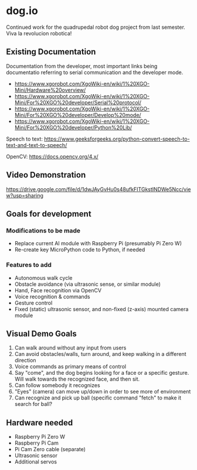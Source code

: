 # dog.io
Continued work for the quadrupedal robot dog project from last semester. Viva la revolucion robotica!

## Existing Documentation
Documentation from the developer, most important links being documentatio referring to serial communication and the developer mode.
- https://www.xgorobot.com/XgoWiki-en/wiki/1%20XGO-Mini/Hardware%20overview/
- https://www.xgorobot.com/XgoWiki-en/wiki/1%20XGO-Mini/For%20XGO%20developer/Serial%20protocol/
- https://www.xgorobot.com/XgoWiki-en/wiki/1%20XGO-Mini/For%20XGO%20developer/Develop%20mode/
- https://www.xgorobot.com/XgoWiki-en/wiki/1%20XGO-Mini/For%20XGO%20developer/Python%20Lib/

Speech to text: https://www.geeksforgeeks.org/python-convert-speech-to-text-and-text-to-speech/

OpenCV: https://docs.opencv.org/4.x/

## Video Demonstration
https://drive.google.com/file/d/1dwJAyGvHu0s48ufkFITGkstINDWe5Ncc/view?usp=sharing

## Goals for development
### Modifications to be made
- Replace current AI module with Raspberry Pi (presumably Pi Zero W)
- Re-create key MicroPython code to Python, if needed

### Features to add
- Autonomous walk cycle
- Obstacle avoidance (via ultrasonic sense, or similar module)
- Hand, Face recognition via OpenCV
- Voice recognition & commands
- Gesture control
- Fixed (static) ultrasonic sensor, and non-fixed (z-axis) mounted camera module

## Visual Demo Goals
1. Can walk around without any input from users
2. Can avoid obstacles/walls, turn around, and keep walking in a different direction
3. Voice commands as primary means of control
4. Say "come", and the dog begins looking for a face or a specific gesture. Will walk towards the recognized face, and then sit. 
5. Can follow somebody it recognizes
6. "Eyes" (camera) can move up/down in order to see more of environment
7. Can recognize and pick up ball (specific command "fetch" to make it search for ball?

## Hardware needed
- Raspberry Pi Zero W
- Raspberry Pi Cam
- Pi Cam Zero cable (separate)
- Ultrasonic sensor
- Additional servos
